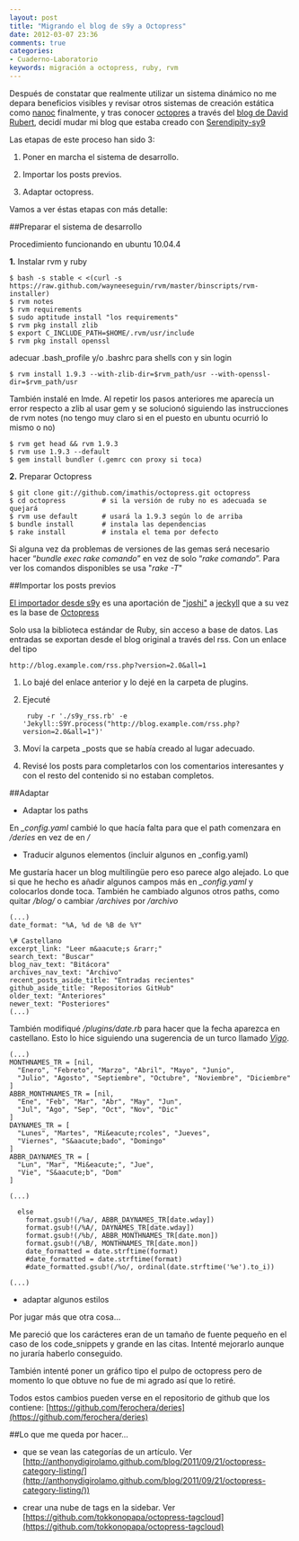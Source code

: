 ```yaml
---
layout: post
title: "Migrando el blog de s9y a Octopress"
date: 2012-03-07 23:36
comments: true
categories: 
- Cuaderno-Laboratorio
keywords: migración a octopress, ruby, rvm
---
```

Después de constatar que realmente utilizar un sistema dinámico no me depara beneficios visibles y revisar otros sistemas de creación estática como [nanoc](http://nanoc.stoneship.org) finalmente, y tras conocer [octopres](http://octopress.org) a través del [blog de David Rubert](http://www3.uji.es/~vrubert), decidí mudar mi blog que estaba creado con [Serendipity-sy9](http://www.s9y.org)

Las etapas de este proceso han sido 3:

1. Poner en marcha el sistema de desarrollo.

2. Importar los posts previos.

3. Adaptar octopress.

<!--more-->Vamos a ver éstas etapas con más detalle:

##Preparar el sistema de desarrollo

Procedimiento funcionando en ubuntu 10.04.4

**1.** Instalar rvm y ruby

```
$ bash -s stable < <(curl -s https://raw.github.com/wayneeseguin/rvm/master/binscripts/rvm-installer)
$ rvm notes
$ rvm requirements
$ sudo aptitude install "los requirements"
$ rvm pkg install zlib
$ export C_INCLUDE_PATH=$HOME/.rvm/usr/include
$ rvm pkg install openssl
```
   
adecuar .bash_profile y/o .bashrc para shells con y sin login

```
$ rvm install 1.9.3 --with-zlib-dir=$rvm_path/usr --with-openssl-dir=$rvm_path/usr
```

También instalé en lmde. Al repetir los pasos anteriores me aparecía un error respecto a zlib al usar gem y se solucionó siguiendo las instrucciones de rvm notes (no tengo muy claro si en el puesto en ubuntu ocurrió lo mismo o no)

```
$ rvm get head && rvm 1.9.3
$ rvm use 1.9.3 --default
$ gem install bundler (.gemrc con proxy si toca)
```

**2.** Preparar Octopress 

```
$ git clone git://github.com/imathis/octopress.git octopress
$ cd octopress         # si la versión de ruby no es adecuada se quejará
$ rvm use default      # usará la 1.9.3 según lo de arriba
$ bundle install       # instala las dependencias
$ rake install         # instala el tema por defecto
```

Si alguna vez da problemas de versiones de las gemas será necesario hacer “_bundle exec rake comando_” en vez de solo “_rake comando_”. Para ver los comandos disponibles se usa "_rake -T_"

##Importar los posts previos

[El importador desde s9y](https://github.com/mojombo/jekyll/pull/399) es una aportación de ["joshi"](https://github.com/joschi) a [jeckyll](https://github.com/mojombo/jekyll) que a su vez es la base de [Octopress](http://octopress.org)

Solo usa la biblioteca estándar de Ruby, sin acceso a base de datos. Las entradas se exportan desde el blog original a través del rss. Con un enlace del tipo

    http://blog.example.com/rss.php?version=2.0&all=1

1. Lo bajé del enlace anterior y lo dejé en la carpeta de plugins.

2. Ejecuté 

        ruby -r './s9y_rss.rb' -e 'Jekyll::S9Y.process("http://blog.example.com/rss.php?version=2.0&all=1")'

3. Moví la carpeta _posts que se había creado al lugar adecuado.

4. Revisé los posts para completarlos con los comentarios interesantes y con el resto del contenido si no estaban completos.

##Adaptar

* Adaptar los paths

En _\_config.yaml_ cambié lo que hacía falta para que el path comenzara en _/deries_ en vez de en _/_

* Traducir algunos elementos (incluir algunos en _config.yaml)

Me gustaría hacer un blog multilingüe pero eso parece algo alejado. Lo que si que he hecho es añadir algunos campos más en _\_config.yaml_ y colocarlos donde toca. También he cambiado algunos otros paths, como quitar _/blog/_ o cambiar _/archives_ por _/archivo_

    (...)
    date_format: "%A, %d de %B de %Y"

    \# Castellano
    excerpt_link: "Leer m&aacute;s &rarr;" 
    search_text: "Buscar"
    blog_nav_text: "Bitácora"
    archives_nav_text: "Archivo"
    recent_posts_aside_title: "Entradas recientes"
    github_aside_title: "Repositorios GitHub"
    older_text: "Anteriores"
    newer_text: "Posteriores"
    (...)

También modifiqué _/plugins/date.rb_ para hacer que la fecha aparezca en castellano. Esto lo hice siguiendo una sugerencia de un turco llamado [_Vigo_](https://github.com/vigo/octopress/blob/master/plugins/date.rb).

    (...)
    MONTHNAMES_TR = [nil,
      "Enero", "Febreto", "Marzo", "Abril", "Mayo", "Junio",
      "Julio", "Agosto", "Septiembre", "Octubre", "Noviembre", "Diciembre"
    ]
    ABBR_MONTHNAMES_TR = [nil,
      "Ene", "Feb", "Mar", "Abr", "May", "Jun",
      "Jul", "Ago", "Sep", "Oct", "Nov", "Dic"
    ]
    DAYNAMES_TR = [
      "Lunes", "Martes", "Mi&eacute;rcoles", "Jueves",
      "Viernes", "S&aacute;bado", "Domingo"
    ]
    ABBR_DAYNAMES_TR = [
      "Lun", "Mar", "Mi&eacute;", "Jue",
      "Vie", "S&aacute;b", "Dom"
    ]

    (...)

      else
        format.gsub!(/%a/, ABBR_DAYNAMES_TR[date.wday])
        format.gsub!(/%A/, DAYNAMES_TR[date.wday])
        format.gsub!(/%b/, ABBR_MONTHNAMES_TR[date.mon])
        format.gsub!(/%B/, MONTHNAMES_TR[date.mon])
        date_formatted = date.strftime(format)
        #date_formatted = date.strftime(format)
        #date_formatted.gsub!(/%o/, ordinal(date.strftime('%e').to_i))

    (...)

* adaptar algunos estilos

Por jugar más que otra cosa...

Me pareció que los carácteres eran de un tamaño de fuente pequeño en el caso de los code_snippets y grande en las citas. Intenté mejorarlo aunque no juraría haberlo conseguido.

También intenté poner un gráfico tipo el pulpo de octopress pero de momento lo que obtuve no fue de mi agrado así que lo retiré.

Todos estos cambios pueden verse en el repositorio de github que los contiene: [https://github.com/ferochera/deries](https://github.com/ferochera/deries)

##Lo que me queda por hacer... 

* que se vean las categorías de un artículo. Ver [http://anthonydigirolamo.github.com/blog/2011/09/21/octopress-category-listing/](http://anthonydigirolamo.github.com/blog/2011/09/21/octopress-category-listing/))

* crear una nube de tags en la sidebar. Ver [https://github.com/tokkonopapa/octopress-tagcloud](https://github.com/tokkonopapa/octopress-tagcloud)

